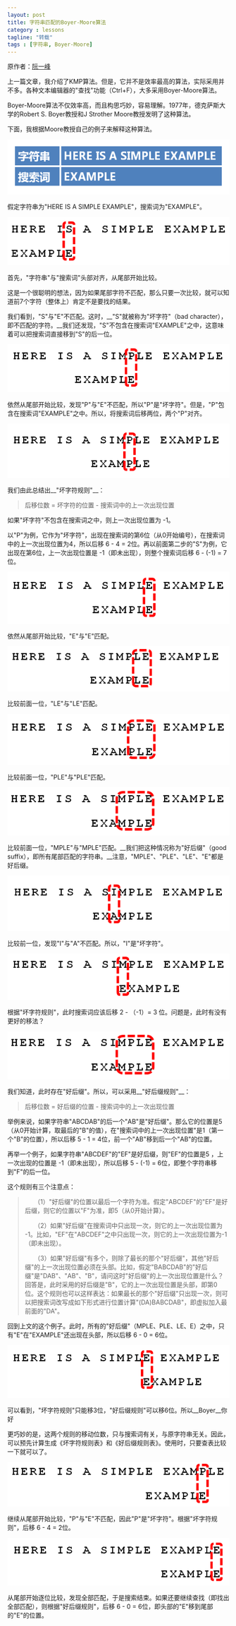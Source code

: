 ```yaml
---
layout: post
title: 字符串匹配的Boyer-Moore算法
category : lessons
tagline: "转载"
tags : [字符串, Boyer-Moore]
---
```

原作者：[阮一峰](http://www.ruanyifeng.com/blog/2013/05/boyer-moore_string_search_algorithm.html)

上一篇文章，我介绍了KMP算法。但是，它并不是效率最高的算法，实际采用并不多。各种文本编辑器的"查找"功能（Ctrl+F），大多采用Boyer-Moore算法。

Boyer-Moore算法不仅效率高，而且构思巧妙，容易理解。1977年，德克萨斯大学的Robert S. Boyer教授和J Strother Moore教授发明了这种算法。

下面，我根据Moore教授自己的例子来解释这种算法。

![Alt text](/images/20130505/1.png)

假定字符串为"HERE IS A SIMPLE EXAMPLE"，搜索词为"EXAMPLE"。

![Alt text](/images/20130505/2.png)

首先，"字符串"与"搜索词"头部对齐，从尾部开始比较。

这是一个很聪明的想法，因为如果尾部字符不匹配，那么只要一次比较，就可以知道前7个字符（整体上）肯定不是要找的结果。

我们看到，"S"与"E"不匹配。这时，__"S"就被称为"坏字符"（bad character），即不匹配的字符。__我们还发现，"S"不包含在搜索词"EXAMPLE"之中，这意味着可以把搜索词直接移到"S"的后一位。

![Alt text](/images/20130505/3.png)

依然从尾部开始比较，发现"P"与"E"不匹配，所以"P"是"坏字符"。但是，"P"包含在搜索词"EXAMPLE"之中。所以，将搜索词后移两位，两个"P"对齐。

![Alt text](/images/20130505/4.png)

我们由此总结出__"坏字符规则"__：

>后移位数 = 坏字符的位置 - 搜索词中的上一次出现位置

如果"坏字符"不包含在搜索词之中，则上一次出现位置为 -1。

以"P"为例，它作为"坏字符"，出现在搜索词的第6位（从0开始编号），在搜索词中的上一次出现位置为4，所以后移 6 - 4 = 2位。再以前面第二步的"S"为例，它出现在第6位，上一次出现位置是 -1（即未出现），则整个搜索词后移 6 - (-1) = 7位。

![Alt text](/images/20130505/5.png)

依然从尾部开始比较，"E"与"E"匹配。

![Alt text](/images/20130505/6.png)

比较前面一位，"LE"与"LE"匹配。

![Alt text](/images/20130505/7.png)

比较前面一位，"PLE"与"PLE"匹配。

![Alt text](/images/20130505/8.png)

比较前面一位，"MPLE"与"MPLE"匹配。__我们把这种情况称为"好后缀"（good suffix），即所有尾部匹配的字符串。__注意，"MPLE"、"PLE"、"LE"、"E"都是好后缀。

![Alt text](/images/20130505/9.png)

比较前一位，发现"I"与"A"不匹配。所以，"I"是"坏字符"。

![Alt text](/images/20130505/10.png)

根据"坏字符规则"，此时搜索词应该后移 2 - （-1）= 3 位。问题是，此时有没有更好的移法？

![Alt text](/images/20130505/11.png)

我们知道，此时存在"好后缀"。所以，可以采用__"好后缀规则"__：

>后移位数 = 好后缀的位置 - 搜索词中的上一次出现位置

举例来说，如果字符串"ABCDAB"的后一个"AB"是"好后缀"。那么它的位置是5（从0开始计算，取最后的"B"的值），在"搜索词中的上一次出现位置"是1（第一个"B"的位置），所以后移 5 - 1 = 4位，前一个"AB"移到后一个"AB"的位置。

再举一个例子，如果字符串"ABCDEF"的"EF"是好后缀，则"EF"的位置是5 ，上一次出现的位置是 -1（即未出现），所以后移 5 - (-1) = 6位，即整个字符串移到"F"的后一位。

这个规则有三个注意点：

>　　（1）"好后缀"的位置以最后一个字符为准。假定"ABCDEF"的"EF"是好后缀，则它的位置以"F"为准，即5（从0开始计算）。
>
>　　（2）如果"好后缀"在搜索词中只出现一次，则它的上一次出现位置为 -1。比如，"EF"在"ABCDEF"之中只出现一次，则它的上一次出现位置为-1（即未出现）。
>
>　　（3）如果"好后缀"有多个，则除了最长的那个"好后缀"，其他"好后缀"的上一次出现位置必须在头部。比如，假定"BABCDAB"的"好后缀"是"DAB"、"AB"、"B"，请问这时"好后缀"的上一次出现位置是什么？回答是，此时采用的好后缀是"B"，它的上一次出现位置是头部，即第0位。这个规则也可以这样表达：如果最长的那个"好后缀"只出现一次，则可以把搜索词改写成如下形式进行位置计算"(DA)BABCDAB"，即虚拟加入最前面的"DA"。

回到上文的这个例子。此时，所有的"好后缀"（MPLE、PLE、LE、E）之中，只有"E"在"EXAMPLE"还出现在头部，所以后移 6 - 0 = 6位。

![Alt text](/images/20130505/12.png)

可以看到，"坏字符规则"只能移3位，"好后缀规则"可以移6位。所以__Boyer__你好

更巧妙的是，这两个规则的移动位数，只与搜索词有关，与原字符串无关。因此，可以预先计算生成《坏字符规则表》和《好后缀规则表》。使用时，只要查表比较一下就可以了。

![Alt text](/images/20130505/13.png)

继续从尾部开始比较，"P"与"E"不匹配，因此"P"是"坏字符"。根据"坏字符规则"，后移 6 - 4 = 2位。

![Alt text](/images/20130505/14.png)

从尾部开始逐位比较，发现全部匹配，于是搜索结束。如果还要继续查找（即找出全部匹配），则根据"好后缀规则"，后移 6 - 0 = 6位，即头部的"E"移到尾部的"E"的位置。